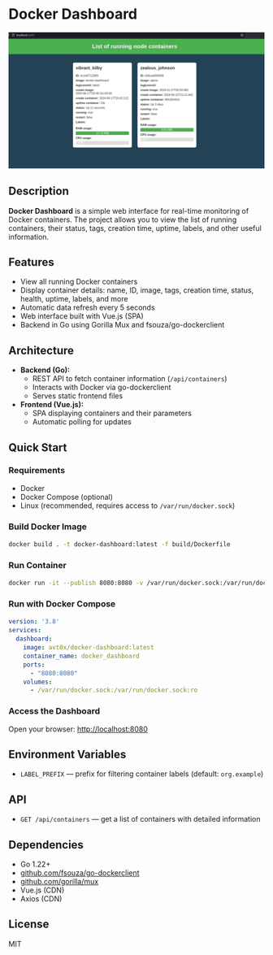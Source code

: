 # Docker Dashboard

![Dashboard Screenshot](docs/images/docker-dashboard.png)

## Description

**Docker Dashboard** is a simple web interface for real-time monitoring of Docker containers. The project allows you to view the list of running containers, their status, tags, creation time, uptime, labels, and other useful information.

## Features

- View all running Docker containers
- Display container details: name, ID, image, tags, creation time, status, health, uptime, labels, and more
- Automatic data refresh every 5 seconds
- Web interface built with Vue.js (SPA)
- Backend in Go using Gorilla Mux and fsouza/go-dockerclient

## Architecture

- **Backend (Go):**
  - REST API to fetch container information (`/api/containers`)
  - Interacts with Docker via go-dockerclient
  - Serves static frontend files
- **Frontend (Vue.js):**
  - SPA displaying containers and their parameters
  - Automatic polling for updates

## Quick Start

### Requirements
- Docker
- Docker Compose (optional)
- Linux (recommended, requires access to `/var/run/docker.sock`)

### Build Docker Image

```sh
docker build . -t docker-dashboard:latest -f build/Dockerfile
```

### Run Container

```sh
docker run -it --publish 8080:8080 -v /var/run/docker.sock:/var/run/docker.sock:ro docker-dashboard:latest
```

### Run with Docker Compose

```yaml
version: '3.8'
services:
  dashboard:
    image: avt0x/docker-dashboard:latest
    container_name: docker_dashboard
    ports:
      - "8080:8080"
    volumes:
      - /var/run/docker.sock:/var/run/docker.sock:ro
```

### Access the Dashboard

Open your browser: [http://localhost:8080](http://localhost:8080)

## Environment Variables

- `LABEL_PREFIX` — prefix for filtering container labels (default: `org.example`)

## API

- `GET /api/containers` — get a list of containers with detailed information

## Dependencies

- Go 1.22+
- [github.com/fsouza/go-dockerclient](https://github.com/fsouza/go-dockerclient)
- [github.com/gorilla/mux](https://github.com/gorilla/mux)
- Vue.js (CDN)
- Axios (CDN)

## License

MIT 